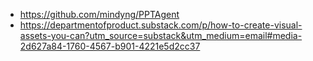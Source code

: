 * https://github.com/mindyng/PPTAgent
* https://departmentofproduct.substack.com/p/how-to-create-visual-assets-you-can?utm_source=substack&utm_medium=email#media-2d627a84-1760-4567-b901-4221e5d2cc37
